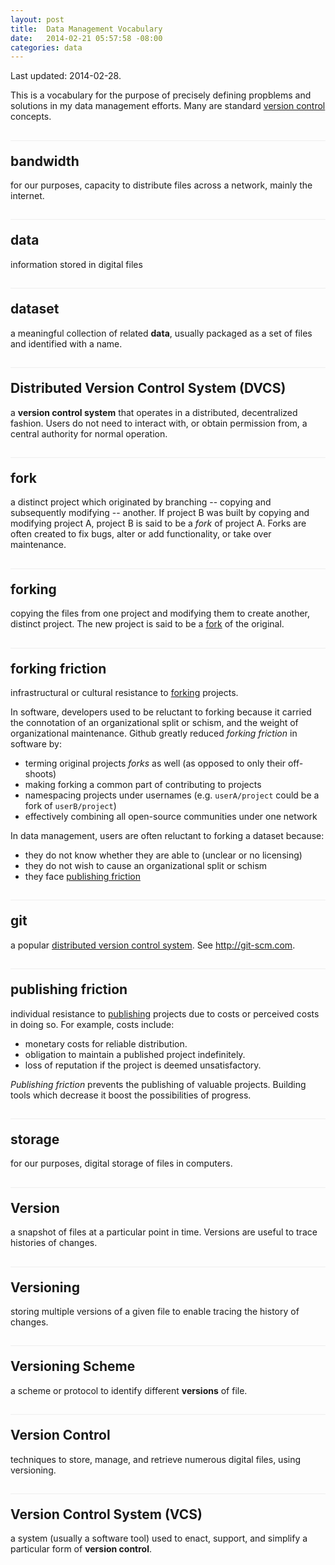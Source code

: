 ```yaml
---
layout: post
title:  Data Management Vocabulary
date:   2014-02-21 05:57:58 -08:00
categories: data
---
```


Last updated: 2014-02-28.

This is a vocabulary for the purpose of precisely defining propblems and solutions in my data management efforts. Many are standard [version control](#version-control) concepts.

<style>
h2 {
  border-top: 1px solid #eee;
  padding-top: 20px;
}
</style>

## bandwidth
for our purposes, capacity to distribute files across a network, mainly the internet.

## data
information stored in digital files

## dataset
a meaningful collection of related **data**, usually packaged as a set of files and identified with a name.

## Distributed Version Control System (DVCS)
a **version control system** that operates in a distributed, decentralized fashion. Users do not need to interact with, or obtain permission from, a central authority for normal operation.

## fork
a distinct project which originated by branching -- copying and subsequently modifying -- another. If project B was built by copying and modifying project A, project B is said to be a _fork_ of project A. Forks are often created to fix bugs, alter or add functionality, or take over maintenance.

## forking
copying the files from one project and modifying them to create another, distinct project. The new project is said to be a [fork](#fork) of the original.

## forking friction
infrastructural or cultural resistance to [forking](#forking) projects.

In software, developers used to be reluctant to forking because it carried the connotation of an organizational split or schism, and the weight of organizational maintenance. Github greatly reduced _forking friction_ in software by:

- terming original projects _forks_ as well (as opposed to only their off-shoots)
- making forking a common part of contributing to projects
- namespacing projects under usernames (e.g. `userA/project` could be a fork of `userB/project`)
- effectively combining all open-source communities under one network

In data management, users are often reluctant to forking a dataset because:

- they do not know whether they are able to (unclear or no licensing)
- they do not wish to cause an organizational split or schism
- they face [publishing friction](#publishing-friction)

## git
a popular [distributed version control system](#distributed-version-control-system-(dvcs)). See <http://git-scm.com>.

## publishing friction
individual resistance to [publishing](#publishing) projects due to costs or perceived costs in doing so. For example, costs include:

- monetary costs for reliable distribution.
- obligation to maintain a published project indefinitely.
- loss of reputation if the project is deemed unsatisfactory.

_Publishing friction_ prevents the publishing of valuable projects. Building tools which decrease it boost the possibilities of progress.

## storage
for our purposes, digital storage of files in computers.

## Version
a snapshot of files at a particular point in time. Versions are useful to trace histories of changes.

## Versioning
storing multiple versions of a given file to enable tracing the history of changes.

## Versioning Scheme
a scheme or protocol to identify different **versions** of file.

## Version Control
techniques to store, manage, and retrieve numerous digital files, using versioning.

## Version Control System (VCS)
a system (usually a software tool) used to enact, support, and simplify a particular form of **version control**.
